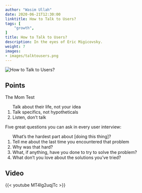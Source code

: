 ```yaml
---
author: "Wasim Ullah"
date: 2020-06-21T12:30:00
linktitle: How to Talk to Users?
tags: [
    "growth",
]
title: How to Talk to Users?
description: In the eyes of Eric Migicovsky.
weight: 7
images:
- images/talktousers.png
---
```


![How to Talk to Users?](/images/talktousers.png)

## Points
The Mom Test

<ol>
Talk about their life, not your idea <li>
Talk specifics, not hypotheticals <li>
Listen, don’t talk
</ol>

Five great questions you can ask in every user interview:

<ol>
What’s the hardest part about [doing this thing]? <li>
Tell me about the last time you encountered that problem <li>
Why was that hard? <li>
What, if anything, have you done to try to solve the problem? <li>
What don’t you love about the solutions you’ve tried?
</ol>

## Video
{{< youtube MT4Ig2uqjTc >}}
